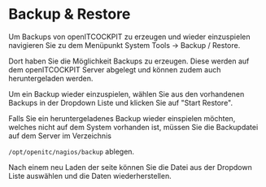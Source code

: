 # Backup & Restore

Um Backups von openITCOCKPIT zu erzeugen und wieder einzuspielen navigieren Sie zu dem Menüpunkt System Tools → Backup /
Restore.

Dort haben Sie die Möglichkeit Backups zu erzeugen. Diese werden auf dem openITCOCKPIT Server abgelegt und können zudem
auch heruntergeladen werden.

Um ein Backup wieder einzuspielen, wählen Sie aus den vorhandenen Backups in der Dropdown Liste und klicken Sie auf 
"Start Restore".

Falls Sie ein heruntergeladenes Backup wieder einspielen möchten, welches nicht auf dem System vorhanden ist, müssen Sie
die Backupdatei auf dem Server im Verzeichnis

`/opt/openitc/nagios/backup` ablegen.

Nach einem neu Laden der seite können Sie die Datei aus der Dropdown Liste auswählen und die Daten wiederherstellen.